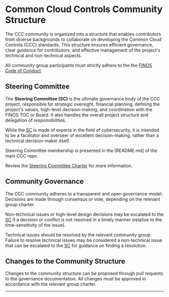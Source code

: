 # Common Cloud Controls Community Structure

The CCC community is organized into a structure that enables contributors from diverse backgrounds to collaborate on developing the Common Cloud Controls (CCC) standards. This structure ensures efficient governance, clear guidance for contributors, and effective management of the project's technical and non-technical aspects.

All community group participants must strictly adhere to the the [FINOS Code of Conduct].

## Steering Committee

The **Steering Committee (SC)** is the ultimate governance body of the CCC project, responsible for strategic oversight, financial planning, defining the project's values, high-level decision-making, and coordination with the FINOS TOC or Board. It also handles the overall project structure and delegation of responsibilities.

While the [SC] is made of experts in the field of cybersecurity, it is intended to be a facilitator and overseer of excellent decision-making, rather than a technical decision-maker itself.

Steering Committee membership is presented in the [README.md] of the main CCC repo.

Review the [Steering Committee Charter] for more information.

## Community Governance

The CCC community adheres to a transparent and open governance model. Decisions are made through consensus or vote, depending on the relevant group charter.

Non-technical issues or high-level design decisions may be escalated to the [SC] if a decision or conflict is not resolved in a timely manner (relative to the time-sensitivity of the issue).

Technical issues should be resolved by the relevant community group. Failure to resolve technical issues may be considered a non-technical issue that can be escalated to the [SC] for guidance on finding a resolution.

## Changes to the Community Structure

Changes to the community structure can be proposed through pull requests to the governance documentation. All changes must be approved in accordance with the relevant group charter.

---

[FINOS Code of Conduct]: <https://www.finos.org/code-of-conduct>
[Steering Committee Charter]: <steering/charter.md>
[SC]: <#steering-committee>
